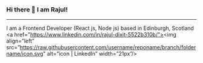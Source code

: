 ### Hi there 👋 I am Rajul!

-----
I am a Frontend Developer (React js, Node js) based in Edinburgh, Scotland
<a href=”https://www.linkedin.com/in/rajul-dixit-5522b310b/"><img align=”left” src=”https://raw.githubusercontent.com/username/reponame/branch/foldername/icon.svg" alt=”icon | LinkedIn” width=”21px”/></a>
<!--
**rajuldixit/rajuldixit** is a ✨ _special_ ✨ repository because its `README.md` (this file) appears on your GitHub profile.

Here are some ideas to get you started:

- 🔭 I’m currently working on ...
- 🌱 I’m currently learning ...
- 👯 I’m looking to collaborate on ...
- 🤔 I’m looking for help with ...
- 💬 Ask me about ...
- 📫 How to reach me: ...
- 😄 Pronouns: ...
- ⚡ Fun fact: ...
-->
